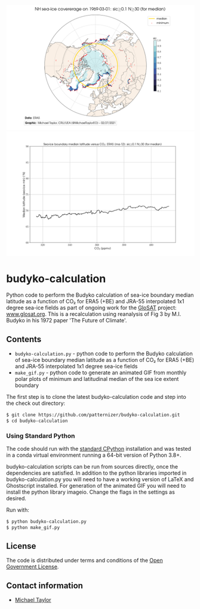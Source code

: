![image](https://github.com/patternizer/budyko-calculation/blob/master/sea-ice-1969-03-01-ERA5-ma-12-0.1.png)
![image](https://github.com/patternizer/budyko-calculation/blob/master/budyko-calculation-ERA5-ma-12-0.1.png)

# budyko-calculation

Python code to perform the Budyko calculation of sea-ice boundary median latitude as a function of CO₂ for ERA5 (+BE) and JRA-55 interpolated 1x1 degree sea-ice fields as part of ongoing work for the [GloSAT](https://www.glosat.org) project: www.glosat.org. This is a recalculation using reanalysis of Fig 3 by M.I. Budyko in his 1972 paper 'The Future of Climate'.

## Contents

* `budyko-calculation.py` - python code to perform the Budyko calculation of sea-ice boundary median latitude as a function of CO₂ for ERA5 (+BE) and JRA-55 interpolated 1x1 degree sea-ice fields
* `make_gif.py` - python code to generate an animated GIF from monthly polar plots of minimum and latitudinal median of the sea ice extent boundary

The first step is to clone the latest budyko-calculation code and step into the check out directory: 

    $ git clone https://github.com/patternizer/budyko-calculation.git
    $ cd budyko-calculation

### Using Standard Python

The code should run with the [standard CPython](https://www.python.org/downloads/) installation and was tested in a conda virtual environment running a 64-bit version of Python 3.8+.

budyko-calculation scripts can be run from sources directly, once the dependencies are satisfied. In addition to the python libraries imported in budyko-calculation.py you will need to have a working version of LaTeX and Ghostscript installed. For generation of the animated GIF you will need to install the python library imageio. Change the flags in the settings as desired.

Run with:

    $ python budyko-calculation.py
    $ python make_gif.py

## License

The code is distributed under terms and conditions of the [Open Government License](http://www.nationalarchives.gov.uk/doc/open-government-licence/version/3/).

## Contact information

* [Michael Taylor](michael.a.taylor@uea.ac.uk)

